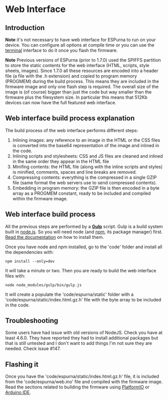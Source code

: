# Web Interface

## Introduction

**Note** it's not necessary to have web interface for ESPurna to run on your device. You can configure all options at compile time or you can use the [terminal](Terminal) interface to do it once you flash the firmware.

**Note** Previous versions of ESPurna (prior to 1.7.0) used the SPIFFS partition to store the static contents for the web interface (HTML, scripts, style sheets, images). Since 1.7.0 all these resources are encoded into a header file (a file with the .h extension) and copied to program memory (PROGMEM) during the build process. This means they are included in the firmware image and only one flash step is required. The overall size of the image is (of course) bigger than just the code but way smaller than the firmware plus the filesystem size. In particular this means that 512Kb devices can now have the full featured web interface.

## Web interface build process explanation

The build process of the web interface performs different steps:

1. Inlining images: any reference to an image in the HTML or the CSS files is converted into the base64 representation of the image and inlined in the code.
1. Inlining scripts and stylesheets: CSS and JS files are cleaned and inlined in the same order they appear in the HTML file
1. Minifing contents: the HTML file (along with the inline scripts and styles) is minified, comments, spaces and line breaks are removed.
1. Compressing contents: everything is the compressed in a single GZIP file (same format the web servers use to send compressed contents).
1. Embedding in program memory: the GZIP file is then encoded in a byte array as a PROGMEM constant, ready to be included and compiled within the firmware image.

## Web interface build process

All the previous steps are performed by a **[Gulp](http://gulpjs.com/)** script. Gulp is a build system built in [node.js](https://nodejs.org/en/). So you will need node (and [npm](https://www.npmjs.com/), its package manager) first. [Read the documentation](https://docs.npmjs.com/getting-started/installing-node) on how to install them.

Once you have node and npm installed, go to the 'code' folder and install all the dependencies with:

```
npm install --only=dev
```

It will take a minute or two. Then you are ready to build the web interface files with:

```
node node_modules/gulp/bin/gulp.js
```

It will create a populate the 'code/espurna/static' folder with a 'code/espurna/static/index.html.gz.h' file with the byte array to be included in the code.

## Troubleshooting

Some users have had issue with old versions of NodeJS. Check you have at least 4.6.0. They have reported they had to install additional packages but that is still untested and I don't want to add things I'm not sure they are needed. Check issue #147.

## Flashing it

Once you have the 'code/espurna/static/index.html.gz.h' file, it is included from the 'code/espurna/web.ino' file and compiled with the firmware image. Read the sections related to building the firmware using [PlatformIO](PlatformIO) or [Arduino IDE](ArduinoIDE).
